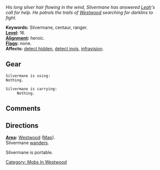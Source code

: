 *His long silver hair flowing in the wind, Silvermane has answered
[Leah](Leah.md "wikilink")'s call for help. He patrols the trails of
[Westwood](:Category:_Westwood.md "wikilink") searching for darklins to
fight.*

**Keywords:** Silvermane, centaur, ranger.  
**[Level](Level.md "wikilink"):** 16.  
**[Alignment](Alignment.md "wikilink"):** heroic.  
**[Flags](:Category:_Mob_Types.md "wikilink"):** none.  
**Affects:** [detect hidden](Detect_Hidden.md "wikilink"), [detect
invis](Detect_Invis.md "wikilink"),
[infravision](Infravision.md "wikilink").  

## Gear

`Silvermane is using:`  
`Nothing.`

`Silvermane is carrying:`  
`     Nothing.`

## Comments

## Directions

**[Area](:Category:_Areas.md "wikilink"):**
[Westwood](:Category:_Westwood.md "wikilink")
([Map](Westwood_Map.md "wikilink")).  
Silvermane [wanders](Wandering_Mobs.md "wikilink").

Silvermane is portable.

[Category: Mobs In Westwood](Category:_Mobs_In_Westwood "wikilink")
